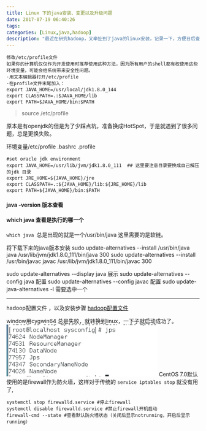```yaml
---
title: Linux 下的java安装、变更以及升级问题
date: 2017-07-19 06:40:26
tags: 
categories: [Linux,java,hadoop]
description: "最近在研究hadoop，又牵扯到了java的linux安装，记录一下，方便日后查询"
---
```


```
修改/etc/profile文件 
如果你的计算机仅仅作为开发使用时推荐使用这种方法，因为所有用户的shell都有权使用这些环境变量，可能会给系统带来安全性问题。 
·用文本编辑器打开/etc/profile 
·在profile文件末尾加入： 
export JAVA_HOME=/usr/local/jdk1.8.0_144 
export CLASSPATH=.:$JAVA_HOME/lib 
export PATH=$JAVA_HOME/bin:$PATH 

```
> source /etc/profile


原本是有openjdk的但是为了少踩点坑，准备换成HotSpot，于是就遇到了很多问题，总是更换失败。

环境变量/etc/profile  .bashrc .profile

```
#set oracle jdk environment
export JAVA_HOME=/usr/lib/jvm/jdk1.8.0_111  ## 这里要注意目录要换成自己解压的jdk 目录
export JRE_HOME=${JAVA_HOME}/jre  
export CLASSPATH=.:${JAVA_HOME}/lib:${JRE_HOME}/lib  
export PATH=${JAVA_HOME}/bin:$PATH 
```
#### java -version 版本查看
#### which java 查看是执行的哪一个

`which java `总是出现的就是一个/usr/bin/java 这里需要的是软链。

将下载下来的java版本安装
sudo update-alternatives --install /usr/bin/java java /usr/lib/jvm/jdk1.8.0_111/bin/java 300
sudo update-alternatives --install /usr/bin/javac javac /usr/lib/jvm/jdk1.8.0_111/bin/javac 300

sudo update-alternatives --display java 展示
sudo update-alternatives --config java 配置
sudo update-alternatives --config javac 配置
sudo update-java-alternatives -l
需要选中一个

-----------------------------------------

hadoop配置文件 ，以及安装步骤
[hadoop配置文件](https://ask.hellobi.com/blog/niupoop/8832)

window用cygwin64 总是失败，就转换到linux，一下子就启动成功了。
![jps](Linux-下的java安装、变更以及升级问题/20170720125445.png)
CentOS 7.0默认使用的是firewall作为防火墙，这样对于传统的 `service iptables stop` 就没有用了,

```
systemctl stop firewalld.service #停止firewall
systemctl disable firewalld.service #禁止firewall开机启动
firewall-cmd --state #查看默认防火墙状态（关闭后显示notrunning，开启后显示running）
```
